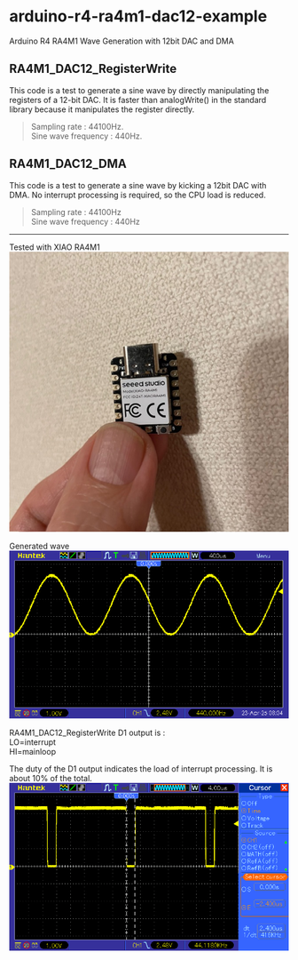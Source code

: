# arduino-r4-ra4m1-dac12-example
Arduino R4 RA4M1 Wave Generation with 12bit DAC and DMA

## RA4M1_DAC12_RegisterWrite
 This code is a test to generate a sine wave by directly manipulating the registers of a 12-bit DAC. It is faster than analogWrite() in the standard library because it manipulates the register directly.

> Sampling rate : 44100Hz.  
> Sine wave frequency : 440Hz.

## RA4M1_DAC12_DMA
This code is a test to generate a sine wave by kicking a 12bit DAC with DMA. No interrupt processing is required, so the CPU load is reduced.

> Sampling rate : 44100Hz  
> Sine wave frequency : 440Hz

---

Tested with XIAO RA4M1  
![](./images/20250420_ra4m1_0.jpeg)

Generated wave
![](./images/20250423_ra4m1_1.png)

RA4M1_DAC12_RegisterWrite D1 output is :  
 LO=interrupt  
 HI=mainloop  

The duty of the D1 output indicates the load of interrupt processing. It is about 10% of the total.
![](./images/20250423_ra4m1_2.png)

